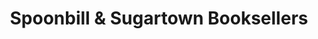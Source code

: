 ---
title: "Spoonbill & Sugartown Booksellers"
url: /brooklyn/spoonbill-und-sugartown-booksellers/
shop: Bücher
---